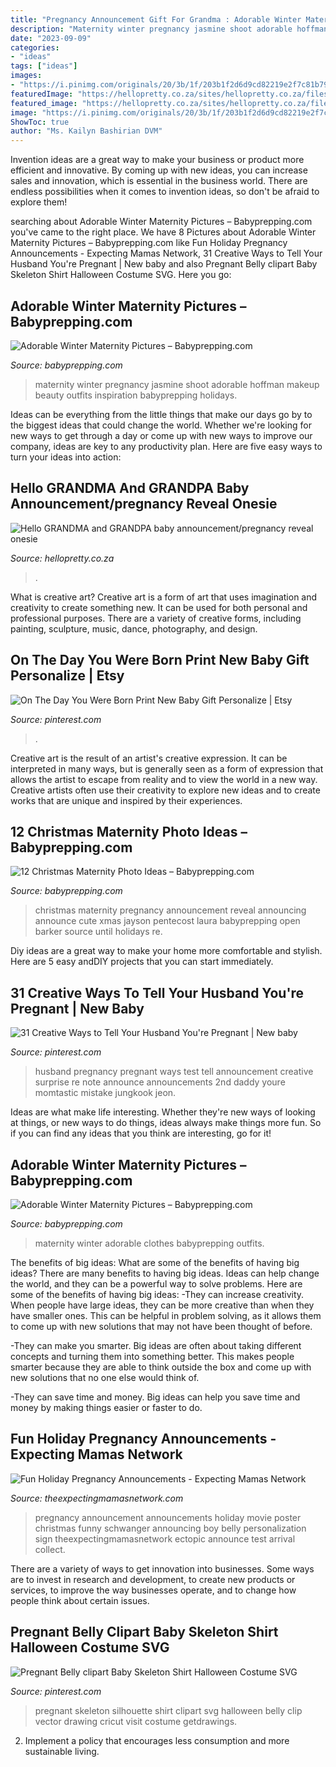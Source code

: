 ```yaml
---
title: "Pregnancy Announcement Gift For Grandma : Adorable Winter Maternity Pictures – Babyprepping.com"
description: "Maternity winter pregnancy jasmine shoot adorable hoffman makeup beauty outfits inspiration babyprepping holidays"
date: "2023-09-09"
categories:
- "ideas"
tags: ["ideas"]
images:
- "https://i.pinimg.com/originals/20/3b/1f/203b1f2d6d9cd82219e2f7c81b79c511.jpg"
featuredImage: "https://hellopretty.co.za/sites/hellopretty.co.za/files/styles/product_large_680x454/public/products/hello_grandma_grandpa_2021.png?itok=q7xAz68c"
featured_image: "https://hellopretty.co.za/sites/hellopretty.co.za/files/styles/product_large_680x454/public/products/hello_grandma_grandpa_2021.png?itok=q7xAz68c"
image: "https://i.pinimg.com/originals/20/3b/1f/203b1f2d6d9cd82219e2f7c81b79c511.jpg"
ShowToc: true
author: "Ms. Kailyn Bashirian DVM"
---
```



Invention ideas are a great way to make your business or product more efficient and innovative. By coming up with new ideas, you can increase sales and innovation, which is essential in the business world. There are endless possibilities when it comes to invention ideas, so don't be afraid to explore them!

	

		
searching about Adorable Winter Maternity Pictures – Babyprepping.com you've came to the right place. We have 8 Pictures about Adorable Winter Maternity Pictures – Babyprepping.com like Fun Holiday Pregnancy Announcements - Expecting Mamas Network, 31 Creative Ways to Tell Your Husband You&#039;re Pregnant | New baby and also Pregnant Belly clipart Baby Skeleton Shirt Halloween Costume SVG. Here you go:
		
    
## Adorable Winter Maternity Pictures – Babyprepping.com

<img loading=lazy src="https://www.babyprepping.com/wp-content/uploads/2017/12/953267106a84aec60e4abac4538e1287.jpg" onerror="this.onerror=null;this.src='https://tse1.mm.bing.net/th?id=OIP.Heg-Sw-bpFOblK4e-sdvWgHaLG&amp;pid=15.1';" alt="Adorable Winter Maternity Pictures – Babyprepping.com">

_Source: babyprepping.com_

>maternity winter pregnancy jasmine shoot adorable hoffman makeup beauty outfits inspiration babyprepping holidays. 

	

Ideas can be everything from the little things that make our days go by to the biggest ideas that could change the world. Whether we're looking for new ways to get through a day or come up with new ways to improve our company, ideas are key to any productivity plan. Here are five easy ways to turn your ideas into action: 

    
## Hello GRANDMA And GRANDPA Baby Announcement/pregnancy Reveal Onesie

<img loading=lazy src="https://hellopretty.co.za/sites/hellopretty.co.za/files/styles/product_large_680x454/public/products/hello_grandma_grandpa_2021.png?itok=q7xAz68c" onerror="this.onerror=null;this.src='https://tse2.mm.bing.net/th?id=OIP.SDFaxZSlcG4ddEOeOpc3ewHaE8&amp;pid=15.1';" alt="Hello GRANDMA and GRANDPA baby announcement/pregnancy reveal onesie">

_Source: hellopretty.co.za_

>. 

	

What is creative art?
Creative art is a form of art that uses imagination and creativity to create something new. It can be used for both personal and professional purposes. There are a variety of creative forms, including painting, sculpture, music, dance, photography, and design.

    
## On The Day You Were Born Print New Baby Gift Personalize | Etsy

<img loading=lazy src="https://i.pinimg.com/736x/a3/03/6f/a3036fa1962dc2117404736c17ddac70.jpg" onerror="this.onerror=null;this.src='https://tse1.mm.bing.net/th?id=OIP.v2sst3DQeneqmmF-TUgBBQHaHa&amp;pid=15.1';" alt="On The Day You Were Born Print New Baby Gift Personalize | Etsy">

_Source: pinterest.com_

>. 

	

Creative art is the result of an artist's creative expression. It can be interpreted in many ways, but is generally seen as a form of expression that allows the artist to escape from reality and to view the world in a new way. Creative artists often use their creativity to explore new ideas and to create works that are unique and inspired by their experiences.

    
## 12 Christmas Maternity Photo Ideas – Babyprepping.com

<img loading=lazy src="http://www.babyprepping.com/wp-content/uploads/2017/12/2fe7eec7df30b03afb2ca60d3ea0e79c.jpg" onerror="this.onerror=null;this.src='https://tse2.mm.bing.net/th?id=OIP.HKYh2I5PoHQjXMhhhqFvFwHaJ4&amp;pid=15.1';" alt="12 Christmas Maternity Photo Ideas – Babyprepping.com">

_Source: babyprepping.com_

>christmas maternity pregnancy announcement reveal announcing announce cute xmas jayson pentecost laura babyprepping open barker source until holidays re. 

	

Diy ideas are a great way to make your home more comfortable and stylish. Here are 5 easy andDIY projects that you can start immediately.

    
## 31 Creative Ways To Tell Your Husband You&#039;re Pregnant | New Baby

<img loading=lazy src="https://i.pinimg.com/originals/20/3b/1f/203b1f2d6d9cd82219e2f7c81b79c511.jpg" onerror="this.onerror=null;this.src='https://tse4.mm.bing.net/th?id=OIP.kLP2jdpKE3I7JCPuBl4WkgHaFj&amp;pid=15.1';" alt="31 Creative Ways to Tell Your Husband You&#039;re Pregnant | New baby">

_Source: pinterest.com_

>husband pregnancy pregnant ways test tell announcement creative surprise re note announce announcements 2nd daddy youre momtastic mistake jungkook jeon. 

	

Ideas are what make life interesting. Whether they're new ways of looking at things, or new ways to do things, ideas always make things more fun. So if you can find any ideas that you think are interesting, go for it!

    
## Adorable Winter Maternity Pictures – Babyprepping.com

<img loading=lazy src="https://www.babyprepping.com/wp-content/uploads/2017/12/761835ee6f26ec5a828a6b9f0014e974.jpg" onerror="this.onerror=null;this.src='https://tse4.mm.bing.net/th?id=OIP.7MJb6CE71npnqafOmhUnggHaJ4&amp;pid=15.1';" alt="Adorable Winter Maternity Pictures – Babyprepping.com">

_Source: babyprepping.com_

>maternity winter adorable clothes babyprepping outfits. 

	

The benefits of big ideas: What are some of the benefits of having big ideas?
There are many benefits to having big ideas. Ideas can help change the world, and they can be a powerful way to solve problems. Here are some of the benefits of having big ideas: 
-They can increase creativity. When people have large ideas, they can be more creative than when they have smaller ones. This can be helpful in problem solving, as it allows them to come up with new solutions that may not have been thought of before. 

-They can make you smarter. Big ideas are often about taking different concepts and turning them into something better. This makes people smarter because they are able to think outside the box and come up with new solutions that no one else would think of. 

-They can save time and money. Big ideas can help you save time and money by making things easier or faster to do.

    
## Fun Holiday Pregnancy Announcements - Expecting Mamas Network

<img loading=lazy src="https://theexpectingmamasnetwork.com/wp-content/uploads/2016/11/pregnancy-announcement12.jpg" onerror="this.onerror=null;this.src='https://tse1.mm.bing.net/th?id=OIP.Ikg4NiQiEEfr-_dzBwrpLQHaKX&amp;pid=15.1';" alt="Fun Holiday Pregnancy Announcements - Expecting Mamas Network">

_Source: theexpectingmamasnetwork.com_

>pregnancy announcement announcements holiday movie poster christmas funny schwanger announcing boy belly personalization sign theexpectingmamasnetwork ectopic announce test arrival collect. 

	

There are a variety of ways to get innovation into businesses. Some ways are to invest in research and development, to create new products or services, to improve the way businesses operate, and to change how people think about certain issues. 

    
## Pregnant Belly Clipart Baby Skeleton Shirt Halloween Costume SVG

<img loading=lazy src="https://s-media-cache-ak0.pinimg.com/736x/18/5a/d7/185ad726330c3e77492933a19a850572.jpg" onerror="this.onerror=null;this.src='https://tse4.mm.bing.net/th?id=OIP.7uGvbguiVSNBETe8mZwAAgEJEs&amp;pid=15.1';" alt="Pregnant Belly clipart Baby Skeleton Shirt Halloween Costume SVG">

_Source: pinterest.com_

>pregnant skeleton silhouette shirt clipart svg halloween belly clip vector drawing cricut visit costume getdrawings. 

	

2. Implement a policy that encourages less consumption and more sustainable living. 

